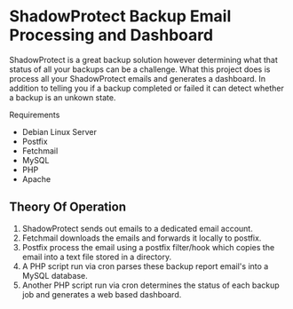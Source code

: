 # ShadowProtect Backup Email Processing and Dashboard

ShadowProtect is a great backup solution however determining what that status of all your backups can be a challenge.
What this project does is process all your ShadowProtect emails and generates a dashboard. 
In addition to telling you if a backup completed or failed it can detect whether a backup is an unkown state. 

Requirements
- Debian Linux Server 
- Postfix 
- Fetchmail
- MySQL 
- PHP
- Apache 

## Theory Of Operation
1. ShadowProtect sends out emails to a dedicated email account.
2. Fetchmail downloads the emails and forwards it locally to postfix.
3. Postfix process the email using a postfix filter/hook which copies the email into a text file stored in a directory.
4. A PHP script run via cron parses these backup report email's into a MySQL database.
5. Another PHP script run via cron determines the status of each backup job and generates a web based dashboard. 

